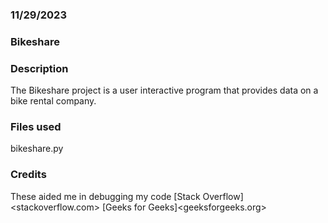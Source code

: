 >
### 11/29/2023

### Bikeshare


### Description
The Bikeshare project is a user interactive program that provides data on a bike rental company.

### Files used
bikeshare.py

### Credits
These aided me in debugging my code
[Stack Overflow]<stackoverflow.com>
[Geeks for Geeks]<geeksforgeeks.org>

